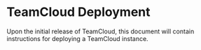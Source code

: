 # TeamCloud Deployment

Upon the initial release of TeamCloud, this document will contain instructions for deploying a TeamCloud instance.
